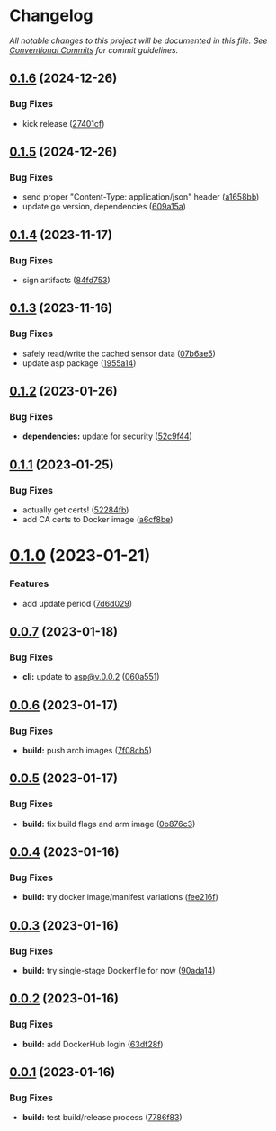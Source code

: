 # Changelog

_All notable changes to this project will be documented in this file. See [Conventional Commits](https://www.conventionalcommits.org/) for commit guidelines._


## [0.1.6](https://github.com/JaredReisinger/sensorpush-proxy/compare/v0.1.5...v0.1.6) (2024-12-26)


### Bug Fixes

* kick release ([27401cf](https://github.com/JaredReisinger/sensorpush-proxy/commit/27401cf9c082361a018106de74df63434a4428d5))

## [0.1.5](https://github.com/JaredReisinger/sensorpush-proxy/compare/v0.1.4...v0.1.5) (2024-12-26)


### Bug Fixes

* send proper "Content-Type: application/json" header ([a1658bb](https://github.com/JaredReisinger/sensorpush-proxy/commit/a1658bb786b200804d3344165b5d0a0709aa359c))
* update go version, dependencies ([609a15a](https://github.com/JaredReisinger/sensorpush-proxy/commit/609a15aa580c4de4b62b06228e1b0bd75fb49c93))

## [0.1.4](https://github.com/JaredReisinger/sensorpush-proxy/compare/v0.1.3...v0.1.4) (2023-11-17)


### Bug Fixes

* sign artifacts ([84fd753](https://github.com/JaredReisinger/sensorpush-proxy/commit/84fd753ac30d86a0998377729bdb9953dadb940e))

## [0.1.3](https://github.com/JaredReisinger/sensorpush-proxy/compare/v0.1.2...v0.1.3) (2023-11-16)


### Bug Fixes

* safely read/write the cached sensor data ([07b6ae5](https://github.com/JaredReisinger/sensorpush-proxy/commit/07b6ae525be650bb3b06cc62544d8be25df587f6))
* update asp package ([1955a14](https://github.com/JaredReisinger/sensorpush-proxy/commit/1955a149d35cb7649d9c7a041f481f1e43b3486a))

## [0.1.2](https://github.com/JaredReisinger/sensorpush-proxy/compare/v0.1.1...v0.1.2) (2023-01-26)


### Bug Fixes

* **dependencies:** update for security ([52c9f44](https://github.com/JaredReisinger/sensorpush-proxy/commit/52c9f448a86a9afee9a488782eaa332f5b0e91d0))

## [0.1.1](https://github.com/JaredReisinger/sensorpush-proxy/compare/v0.1.0...v0.1.1) (2023-01-25)


### Bug Fixes

* actually get certs! ([52284fb](https://github.com/JaredReisinger/sensorpush-proxy/commit/52284fb67cd07004711091aee77ec3a58984a6ec))
* add CA certs to Docker image ([a6cf8be](https://github.com/JaredReisinger/sensorpush-proxy/commit/a6cf8befb73968d3af7ebf8bc768988abaca2019))

# [0.1.0](https://github.com/JaredReisinger/sensorpush-proxy/compare/v0.0.7...v0.1.0) (2023-01-21)


### Features

* add update period ([7d6d029](https://github.com/JaredReisinger/sensorpush-proxy/commit/7d6d0290cfa4036fc583928f44744417edd04c22))

## [0.0.7](https://github.com/JaredReisinger/sensorpush-proxy/compare/v0.0.6...v0.0.7) (2023-01-18)


### Bug Fixes

* **cli:** update to asp@v.0.0.2 ([060a551](https://github.com/JaredReisinger/sensorpush-proxy/commit/060a551800ec2178acaa9d138a5f858c81d0486c))

## [0.0.6](https://github.com/JaredReisinger/sensorpush-proxy/compare/v0.0.5...v0.0.6) (2023-01-17)


### Bug Fixes

* **build:** push arch images ([7f08cb5](https://github.com/JaredReisinger/sensorpush-proxy/commit/7f08cb5a6c7178411134cf68e3328b9a1df16942))

## [0.0.5](https://github.com/JaredReisinger/sensorpush-proxy/compare/v0.0.4...v0.0.5) (2023-01-17)


### Bug Fixes

* **build:** fix build flags and arm image ([0b876c3](https://github.com/JaredReisinger/sensorpush-proxy/commit/0b876c3393dbafbebc6d1fe307353d44ea4a3427))

## [0.0.4](https://github.com/JaredReisinger/sensorpush-proxy/compare/v0.0.3...v0.0.4) (2023-01-16)


### Bug Fixes

* **build:** try docker image/manifest variations ([fee216f](https://github.com/JaredReisinger/sensorpush-proxy/commit/fee216f0b0bb974ff0968a9a9dd393a4edd983ed))

## [0.0.3](https://github.com/JaredReisinger/sensorpush-proxy/compare/v0.0.2...v0.0.3) (2023-01-16)


### Bug Fixes

* **build:** try single-stage Dockerfile for now ([90ada14](https://github.com/JaredReisinger/sensorpush-proxy/commit/90ada14de8cd8e136f51331033a13513d44927b1))

## [0.0.2](https://github.com/JaredReisinger/sensorpush-proxy/compare/v0.0.1...v0.0.2) (2023-01-16)


### Bug Fixes

* **build:** add DockerHub login ([63df28f](https://github.com/JaredReisinger/sensorpush-proxy/commit/63df28f70f7c77b24c54db03c0d9930b2b76086f))

## [0.0.1](https://github.com/JaredReisinger/sensorpush-proxy/compare/v0.0.0...v0.0.1) (2023-01-16)


### Bug Fixes

* **build:** test build/release process ([7786f83](https://github.com/JaredReisinger/sensorpush-proxy/commit/7786f835cfb63c3593c0c858d6b3400e3b9e1dd8))
